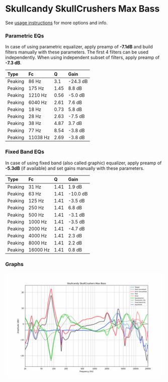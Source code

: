 # Skullcandy SkullCrushers Max Bass
See [usage instructions](https://github.com/jaakkopasanen/AutoEq#usage) for more options and info.

### Parametric EQs
In case of using parametric equalizer, apply preamp of **-7.1dB** and build filters manually
with these parameters. The first 4 filters can be used independently.
When using independent subset of filters, apply preamp of **-7.3 dB**.

| Type    | Fc       |    Q | Gain     |
|:--------|:---------|:-----|:---------|
| Peaking | 86 Hz    | 3.1  | -24.3 dB |
| Peaking | 175 Hz   | 1.45 | 8.8 dB   |
| Peaking | 1210 Hz  | 0.56 | -5.0 dB  |
| Peaking | 6040 Hz  | 2.61 | 7.6 dB   |
| Peaking | 18 Hz    | 0.73 | 5.8 dB   |
| Peaking | 28 Hz    | 2.63 | -7.5 dB  |
| Peaking | 38 Hz    | 4.87 | 3.7 dB   |
| Peaking | 77 Hz    | 8.54 | -3.8 dB  |
| Peaking | 11038 Hz | 2.69 | -3.8 dB  |

### Fixed Band EQs
In case of using fixed band (also called graphic) equalizer, apply preamp of **-5.3dB**
(if available) and set gains manually with these parameters.

| Type    | Fc       |    Q | Gain     |
|:--------|:---------|:-----|:---------|
| Peaking | 31 Hz    | 1.41 | 1.9 dB   |
| Peaking | 63 Hz    | 1.41 | -10.0 dB |
| Peaking | 125 Hz   | 1.41 | -3.5 dB  |
| Peaking | 250 Hz   | 1.41 | 6.8 dB   |
| Peaking | 500 Hz   | 1.41 | -3.1 dB  |
| Peaking | 1000 Hz  | 1.41 | -3.5 dB  |
| Peaking | 2000 Hz  | 1.41 | -4.7 dB  |
| Peaking | 4000 Hz  | 1.41 | 2.3 dB   |
| Peaking | 8000 Hz  | 1.41 | 2.2 dB   |
| Peaking | 16000 Hz | 1.41 | 0.8 dB   |

### Graphs
![](./Skullcandy%20SkullCrushers%20Max%20Bass.png)